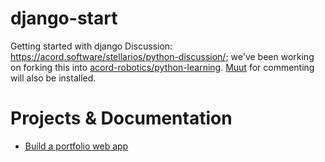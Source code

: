 # django-start
Getting started with django
Discussion: https://acord.software/stellarios/python-discussion/; we've been working on forking this into [acord-robotics/python-learning](https://github.com/acord-robotics/python-learning). [Muut](https://muut.com) for commenting will also be installed.

# Projects & Documentation
* [Build a portfolio web app](https://www.notion.so/Get-started-with-Django-Part-1-fb5e472d20c345859e9c3dad81fdbd69)

